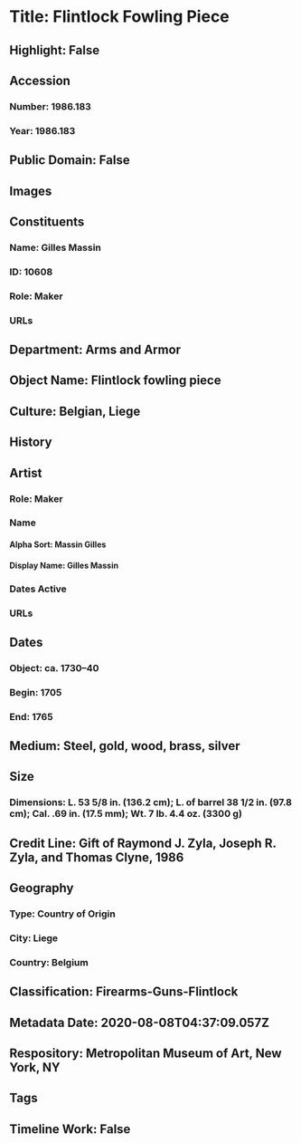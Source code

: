 # Title: Flintlock Fowling Piece
## Highlight: False
## Accession
### Number: 1986.183
### Year: 1986.183
## Public Domain: False
## Images
## Constituents
### Name: Gilles Massin
### ID: 10608
### Role: Maker
### URLs
## Department: Arms and Armor
## Object Name: Flintlock fowling piece
## Culture: Belgian, Liege
## History
## Artist
### Role: Maker
### Name
#### Alpha Sort: Massin Gilles
#### Display Name: Gilles Massin
### Dates Active
### URLs
## Dates
### Object: ca. 1730–40
### Begin: 1705
### End: 1765
## Medium: Steel, gold, wood, brass, silver
## Size
### Dimensions: L. 53 5/8 in. (136.2 cm); L. of barrel 38 1/2 in. (97.8 cm); Cal. .69 in. (17.5 mm); Wt. 7 lb. 4.4 oz. (3300 g)
## Credit Line: Gift of Raymond J. Zyla, Joseph R. Zyla, and Thomas Clyne, 1986
## Geography
### Type: Country of Origin
### City: Liege
### Country: Belgium
## Classification: Firearms-Guns-Flintlock
## Metadata Date: 2020-08-08T04:37:09.057Z
## Respository: Metropolitan Museum of Art, New York, NY
## Tags
## Timeline Work: False